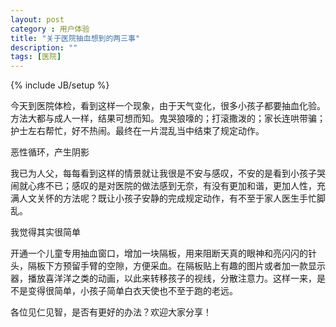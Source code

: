 ```yaml
---
layout: post
category : 用户体验
title: "关于医院抽血想到的两三事"
description: ""
tags: [医院]
---
```

{% include JB/setup %}

今天到医院体检，看到这样一个现象，由于天气变化，很多小孩子都要抽血化验。方法大都与成人一样，结果可想而知。鬼哭狼嚎的；打滚撒泼的；家长连哄带骗；护士左右帮忙，好不热闹。最终在一片混乱当中结束了规定动作。

恶性循环，产生阴影

我已为人父，每每看到这样的情景就让我很是不安与感叹，不安的是看到小孩子哭闹就心疼不已；感叹的是对医院的做法感到无奈，有没有更加和谐，更加人性，充满人文关怀的方法呢？既让小孩子安静的完成规定动作，有不至于家人医生手忙脚乱。

我觉得其实很简单

开通一个儿童专用抽血窗口，增加一块隔板，用来阻断天真的眼神和亮闪闪的针头，隔板下方预留手臂的空隙，方便采血。在隔板贴上有趣的图片或者加一款显示器，播放喜洋洋之类的动画，以此来转移孩子的视线，分散注意力。这样一来，是不是变得很简单，小孩子简单白衣天使也不至于跑的老远。

各位见仁见智，是否有更好的办法？欢迎大家分享！

 
